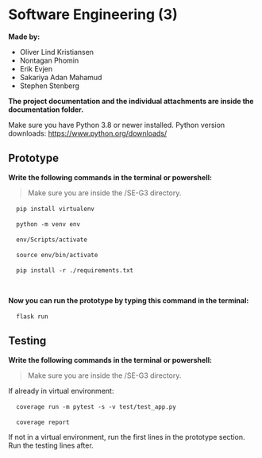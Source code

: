 # Software Engineering (3)

**Made by:**
- Oliver Lind Kristiansen
- Nontagan Phomin
- Erik Evjen
- Sakariya Adan Mahamud
- Stephen Stenberg

**The project documentation and the individual attachments are inside the documentation folder.**

Make sure you have Python 3.8 or newer installed.
Python version downloads:
https://www.python.org/downloads/

## Prototype

**Write the following commands in the terminal or powershell:**
> Make sure you are inside the /SE-G3 directory.

&nbsp;&nbsp;&nbsp;&nbsp;`pip install virtualenv`

&nbsp;&nbsp;&nbsp;&nbsp;`python -m venv env`

&nbsp;&nbsp;&nbsp;&nbsp;`env/Scripts/activate`

&nbsp;&nbsp;&nbsp;&nbsp;`source env/bin/activate`

&nbsp;&nbsp;&nbsp;&nbsp;`pip install -r ./requirements.txt`

<br>

**Now you can run the prototype by typing this command in the terminal:**

&nbsp;&nbsp;&nbsp;&nbsp;`flask run`

## Testing

**Write the following commands in the terminal or powershell:**
> Make sure you are inside the /SE-G3 directory.

If already in virtual environment:

&nbsp;&nbsp;&nbsp;&nbsp;`coverage run -m pytest -s -v test/test_app.py`

&nbsp;&nbsp;&nbsp;&nbsp;`coverage report`

If not in a virtual environment, run the first lines in the prototype section. Run the testing lines after.

